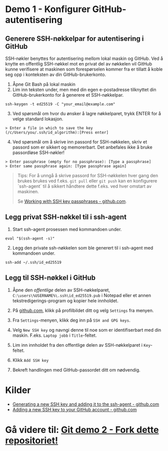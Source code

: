 
# Demo 1 - Konfigurer GitHub-autentisering

## Generere SSH-nøkkelpar for autentisering i GitHub
SSH-nøkler benyttes for autentisering mellom lokal maskin og GitHub. Ved å knytte en offentlig SSH-nøkkel mot en privat del av nøkkelen vil GitHub kunne verifisere at maskinen som forespørselen kommer fra er tillatt å koble seg opp i konteksten av din GitHub-brukerkonto.

1. Åpne Git Bash på lokal maskin
2. Lim inn teksten under, men med din egen e-postadresse tilknyttet din GitHub-brukerkonto for å generere et SSH-nøkkelpar.

```
ssh-keygen -t ed25519 -C "your_email@example.com"
``` 

3. Ved spørsmål om hvor du ønsker å lagre nøkkelparet, trykk ENTER for å velge standard lokasjon.

```
> Enter a file in which to save the key (/c/Users/you/.ssh/id_algorithm):[Press enter]
```

4. Ved spørsmål om å skrive inn passord for SSH-nøkkelen, skriv et passord som er sikkert og memorerbart. Det anbefales ikke å bruke passordløse SSH-nøkler!

```
> Enter passphrase (empty for no passphrase): [Type a passphrase]
> Enter same passphrase again: [Type passphrase again]
```

>Tips: For å unngå å skrive passord for SSH-nøkkelen hver gang den brukes brukes ved f.eks. `git pull` eller `git push` kan en konfigurere ´ssh-agent´ til å sikkert håndtere dette f.eks. ved hver omstart av maskinen.
>
>Se [Working with SSH key passphrases - github.com](https://docs.github.com/en/authentication/connecting-to-github-with-ssh/working-with-ssh-key-passphrases).


## Legg privat SSH-nøkkel til i ssh-agent
1. Start ssh-agent prosessen med kommandoen under.

```
eval "$(ssh-agent -s)"
```

2. Legg den private ssh-nøkkelen som ble generert til i ssh-agent med kommandoen under.

```
ssh-add ~/.ssh/id_ed25519
```


## Legg til SSH-nøkkel i GitHub
1. Åpne den *offentlige* delen av SSH-nøkkelparet, `C:\users\%USERNAME%\.ssh\id_ed25519.pub` i Notepad eller et annen tekstredigerings-program og kopier hele innholdet.

2. På [github.com](https://github.com), klikk på profilbildet ditt og velg `Settings` fra menyen.

3. Fra `Settings`-menyen, klikk deg inn på `SSH and GPG keys`.

4. Velg `New SSH key` og navngi denne til noe som er identifiserbart med din maskin. F.eks. `Laptop jobb` i `Title`-feltet.

5. Lim inn innholdet fra den offentlige delen av SSH-nøkkelparet i `Key`-feltet.

6. Klikk `Add SSH key`

7. Bekreft handlingen med GitHub-passordet ditt om nødvendig.



# Kilder
* [Generating a new SSH key and adding it to the ssh-agent - github.com](https://docs.github.com/en/authentication/connecting-to-github-with-ssh/generating-a-new-ssh-key-and-adding-it-to-the-ssh-agent)
* [Adding a new SSH key to your GitHub account - github.com](https://docs.github.com/en/authentication/connecting-to-github-with-ssh/adding-a-new-ssh-key-to-your-github-account)


# **Gå videre til: [Git demo 2 - Fork dette repositoriet!](./02-git-demo-1.md)**